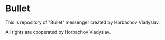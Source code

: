 # Bullet
This is repository of "Bullet" messenger created by Horbachov Vladyslav.

All rights are cooperated by Horbachov Vladyslav.
